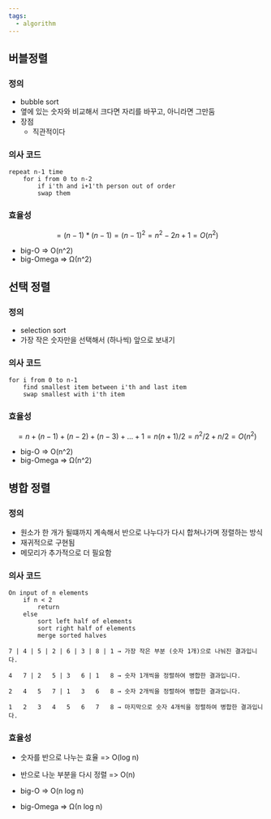 ```yaml
---
tags:
  - algorithm
---
```



## 버블정렬

### 정의
- bubble sort 
-  옆에 있는 숫자와 비교해서 크다면 자리를 바꾸고, 아니라면 그만둠 
- 장점
	- 직관적이다 

### 의사 코드
```
repeat n-1 time
	for i from 0 to n-2
		if i'th and i+1'th person out of order
		swap them
```

### 효율성
```math
= (n-1) * (n-1)
= (n-1)^2
= n^2 - 2n + 1

= O(n^2)
```
- big-O => O(n^2)
- big-Omega => Ω(n^2)


## 선택 정렬

### 정의
-  selection sort
- 가장 작은 숫자만을 선택해서 (하나씩) 앞으로 보내기

### 의사 코드
```
for i from 0 to n-1
	find smallest item between i'th and last item
	swap smallest with i'th item 
```

### 효율성
```math
= n + (n-1) + (n-2) + (n-3) + ... + 1
= n(n+1)/2
= n^2/2 + n/2

= O(n^2)
```

- big-O => O(n^2)
- big-Omega => Ω(n^2)


## 병합 정렬

### 정의
- 원소가 한 개가 될떄까지 계속해서 반으로 나누다가 다시 합쳐나가며 정렬하는 방식
- 재귀적으로 구현됨
- 메모리가 추가적으로 더 필요함

### 의사 코드
```
On input of n elements
	if n < 2
		return 
	else 
		sort left half of elements
		sort right half of elements
		merge sorted halves

```

```
7 | 4 | 5 | 2 | 6 | 3 | 8 | 1 → 가장 작은 부분 (숫자 1개)으로 나눠진 결과입니다.

4   7 | 2   5 | 3   6 | 1   8 → 숫자 1개씩을 정렬하여 병합한 결과입니다.

2   4   5   7 | 1   3   6   8 → 숫자 2개씩을 정렬하여 병합한 결과입니다.

1   2   3   4   5   6   7   8 → 마지막으로 숫자 4개씩을 정렬하여 병합한 결과입니다.
```


### 효율성
- 숫자를 반으로 나누는 효율 => O(log n)
- 반으로 나눈 부분을 다시 정렬 => O(n)

- big-O => O(n log n)
- big-Omega => Ω(n log n)

